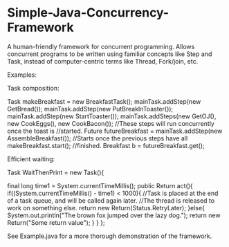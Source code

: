Simple-Java-Concurrency-Framework
=================================

A human-friendly framework for concurrent programming. Allows concurrent programs to be written using familiar concepts like Step and Task, instead of computer-centric terms like Thread, Fork/join, etc.

Examples:

Task composition:

Task<Breakfast> makeBreakfast = new BreakfastTask();
mainTask.addStep(new GetBread());
mainTask.addStep(new PutBreakInToaster());
mainTask.addStep(new StartToaster());
mainTask.addSteps(new GetOJ(), new CookEggs(), new CookBacon()); //These steps will run concurrently once the toast is                                                                      //started.
Future<Breakfast> futureBreakfast = mainTask.addStep(new AssembleBreakfast()); //Starts once the previous steps have all  makeBreakfast.start();                                                        //finished.
Breakfast b = futureBreakfast.get();



Efficient waiting:

Task WaitThenPrint = new Task<String>(){
  
  final long time1 = System.currentTimeMillis();
  public Return<String> act(){
    if((System.currentTimeMillis() - time1) < 1000){
      //Task is placed at the end of a task queue, and will be called again later.
      //The thread is released to work on something else.
      return new Return<String>(Status.RetryLater);
    }else{
      System.out.println("The brown fox jumped over the lazy dog.");
      return new Return<String>("Some return value");
    }
  }
};


See Example.java for a more thorough demonstration of the framework.

